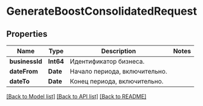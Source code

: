 # GenerateBoostConsolidatedRequest

## Properties
Name | Type | Description | Notes
------------ | ------------- | ------------- | -------------
**businessId** | **Int64** | Идентификатор бизнеса. | 
**dateFrom** | **Date** | Начало периода, включительно. | 
**dateTo** | **Date** | Конец периода, включительно. | 

[[Back to Model list]](../README.md#documentation-for-models) [[Back to API list]](../README.md#documentation-for-api-endpoints) [[Back to README]](../README.md)


